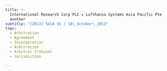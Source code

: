 ```yaml
---
title: >-
  International Research Corp PLC v Lufthansa Systems Asia Pacific Pte Ltd and
  another
subtitle: "[2013] SGCA 55 / 18\_October\_2013"
tags:
  - Arbitration
  - Agreement
  - Incorporation
  - Arbitration
  - Arbitral tribunal
  - Jurisdiction

---
```


